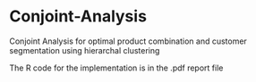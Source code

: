 # Conjoint-Analysis
Conjoint Analysis for optimal product combination and customer segmentation using hierarchal clustering

The R code for the implementation is in the .pdf report file
